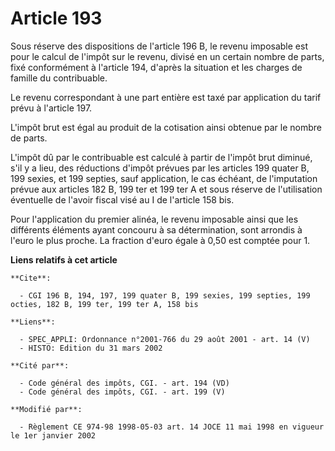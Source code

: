 # Article 193

Sous réserve des dispositions de l'article 196 B, le revenu imposable est pour le calcul de l'impôt sur le revenu, divisé en
un certain nombre de parts, fixé conformément à l'article 194, d'après la situation et les charges de famille du
contribuable.

Le revenu correspondant à une part entière est taxé par application du tarif prévu à l'article 197.

L'impôt brut est égal au produit de la cotisation ainsi obtenue par le nombre de parts.

L'impôt dû par le contribuable est calculé à partir de l'impôt brut diminué, s'il y a lieu, des réductions d'impôt prévues
par les articles 199 quater B, 199 sexies, et 199 septies, sauf application, le cas échéant, de l'imputation prévue aux
articles 182 B, 199 ter et 199 ter A et sous réserve de l'utilisation éventuelle de l'avoir fiscal visé au I de l'article 158
bis.

Pour l'application du premier alinéa, le revenu imposable ainsi que les différents éléments ayant concouru à sa
détermination, sont arrondis à l'euro le plus proche. La fraction d'euro égale à 0,50 est comptée pour 1.

**Liens relatifs à cet article**

	**Cite**:

	  - CGI 196 B, 194, 197, 199 quater B, 199 sexies, 199 septies, 199 octies, 182 B, 199 ter, 199 ter A, 158 bis

	**Liens**:

	  - SPEC_APPLI: Ordonnance n°2001-766 du 29 août 2001 - art. 14 (V)
	  - HISTO: Edition du 31 mars 2002

	**Cité par**:

	  - Code général des impôts, CGI. - art. 194 (VD)
	  - Code général des impôts, CGI. - art. 199 (V)

	**Modifié par**:

	  - Règlement CE 974-98 1998-05-03 art. 14 JOCE 11 mai 1998 en vigueur le 1er janvier 2002
